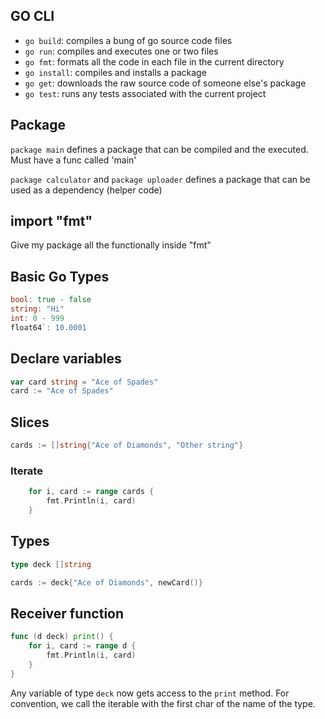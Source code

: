 ## GO CLI

- `go build`: compiles a bung of go source code files
- `go run`: compiles and executes one or two files
- `go fmt`: formats all the code in each file in the current directory
- `go install`: compiles and installs a package
- `go get`: downloads the raw source code of someone else's package
- `go test`: runs any tests associated with the current project

## Package

`package main` defines a package that can be compiled and the executed. Must have a func called 'main'

`package calculator` and `package uploader` defines a package that can be used as a dependency (helper code)

## import "fmt"

Give my package all the functionally inside "fmt"

## Basic Go Types

```go
bool: true - false
string: "Hi"
int: 0 - 999
float64`: 10.0001
```

## Declare variables

```go
var card string = "Ace of Spades"
card := "Ace of Spades"
```

## Slices

```go
cards := []string{"Ace of Diamonds", "Other string"}
```

### Iterate

```go
	for i, card := range cards {
		fmt.Println(i, card)
	}
```

## Types

```go
type deck []string

cards := deck{"Ace of Diamonds", newCard()}
```

## Receiver function

```go
func (d deck) print() {
	for i, card := range d {
		fmt.Println(i, card)
	}
}
```

Any variable of type `deck` now gets access to the `print` method.
For convention, we call the iterable with the first char of the name of the type. 

